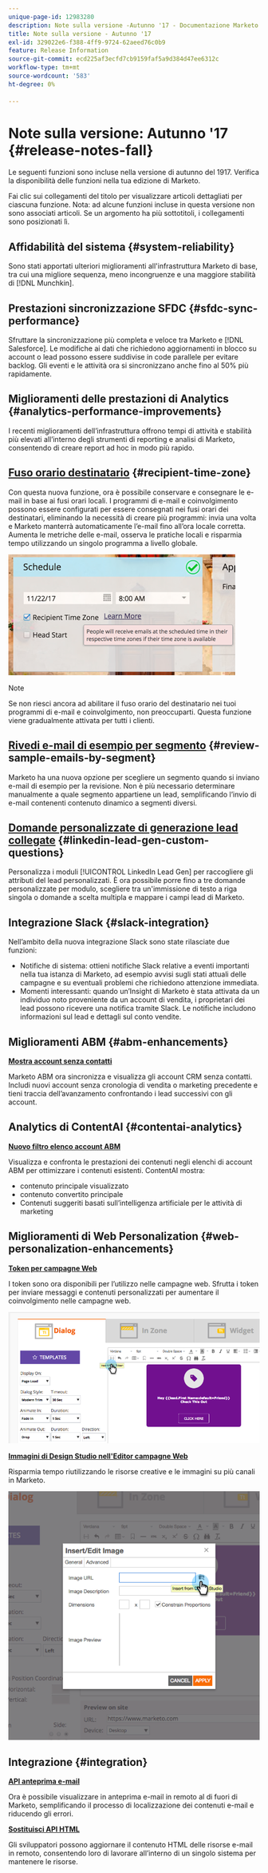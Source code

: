 ```yaml
---
unique-page-id: 12983280
description: Note sulla versione -Autunno '17 - Documentazione Marketo - Documentazione del prodotto
title: Note sulla versione - Autunno '17
exl-id: 329022e6-f388-4ff9-9724-62aeed76c0b9
feature: Release Information
source-git-commit: ecd225af3ecfd7cb9159faf5a9d384d47ee6312c
workflow-type: tm+mt
source-wordcount: '583'
ht-degree: 0%

---
```


# Note sulla versione: Autunno &#39;17 {#release-notes-fall}

Le seguenti funzioni sono incluse nella versione di autunno del 1917. Verifica la disponibilità delle funzioni nella tua edizione di Marketo.

Fai clic sui collegamenti del titolo per visualizzare articoli dettagliati per ciascuna funzione. Nota: ad alcune funzioni incluse in questa versione non sono associati articoli. Se un argomento ha più sottotitoli, i collegamenti sono posizionati lì.

## Affidabilità del sistema {#system-reliability}

Sono stati apportati ulteriori miglioramenti all&#39;infrastruttura Marketo di base, tra cui una migliore sequenza, meno incongruenze e una maggiore stabilità di [!DNL Munchkin].

## Prestazioni sincronizzazione SFDC {#sfdc-sync-performance}

Sfruttare la sincronizzazione più completa e veloce tra Marketo e [!DNL Salesforce]. Le modifiche ai dati che richiedono aggiornamenti in blocco su account o lead possono essere suddivise in code parallele per evitare backlog. Gli eventi e le attività ora si sincronizzano anche fino al 50% più rapidamente.

## Miglioramenti delle prestazioni di Analytics {#analytics-performance-improvements}

I recenti miglioramenti dell’infrastruttura offrono tempi di attività e stabilità più elevati all’interno degli strumenti di reporting e analisi di Marketo, consentendo di creare report ad hoc in modo più rapido.

## [Fuso orario destinatario](/help/marketo/product-docs/email-marketing/email-programs/email-program-actions/scheduling-with-recipient-time-zone/understanding-recipient-time-zone.md) {#recipient-time-zone}

Con questa nuova funzione, ora è possibile conservare e consegnare le e-mail in base ai fusi orari locali. I programmi di e-mail e coinvolgimento possono essere configurati per essere consegnati nei fusi orari dei destinatari, eliminando la necessità di creare più programmi: invia una volta e Marketo manterrà automaticamente l’e-mail fino all’ora locale corretta. Aumenta le metriche delle e-mail, osserva le pratiche locali e risparmia tempo utilizzando un singolo programma a livello globale.

![](assets/image2017-11-29-8-3a45-3a47.png)

>[!NOTE]
>
>Se non riesci ancora ad abilitare il fuso orario del destinatario nei tuoi programmi di e-mail e coinvolgimento, non preoccuparti. Questa funzione viene gradualmente attivata per tutti i clienti.

## [Rivedi e-mail di esempio per segmento](/help/marketo/product-docs/email-marketing/general/creating-an-email/send-a-sample-email.md) {#review-sample-emails-by-segment}

Marketo ha una nuova opzione per scegliere un segmento quando si inviano e-mail di esempio per la revisione. Non è più necessario determinare manualmente a quale segmento appartiene un lead, semplificando l’invio di e-mail contenenti contenuto dinamico a segmenti diversi.

## [Domande personalizzate di generazione lead collegate](/help/marketo/product-docs/demand-generation/social/social-functions/set-up-linkedin-lead-gen-forms.md) {#linkedin-lead-gen-custom-questions}

Personalizza i moduli [!UICONTROL LinkedIn Lead Gen] per raccogliere gli attributi del lead personalizzati. È ora possibile porre fino a tre domande personalizzate per modulo, scegliere tra un&#39;immissione di testo a riga singola o domande a scelta multipla e mappare i campi lead di Marketo.

## Integrazione Slack {#slack-integration}

Nell’ambito della nuova integrazione Slack sono state rilasciate due funzioni:

* Notifiche di sistema: ottieni notifiche Slack relative a eventi importanti nella tua istanza di Marketo, ad esempio avvisi sugli stati attuali delle campagne e su eventuali problemi che richiedono attenzione immediata.
* Momenti interessanti: quando un’Insight di Marketo è stata attivata da un individuo noto proveniente da un account di vendita, i proprietari dei lead possono ricevere una notifica tramite Slack. Le notifiche includono informazioni sul lead e dettagli sul conto vendite.

## Miglioramenti ABM {#abm-enhancements}

**[Mostra account senza contatti](https://docs.marketo.com/x/fKCt)**

Marketo ABM ora sincronizza e visualizza gli account CRM senza contatti. Includi nuovi account senza cronologia di vendita o marketing precedente e tieni traccia dell’avanzamento confrontando i lead successivi con gli account.

## Analytics di ContentAI {#contentai-analytics}

**[Nuovo filtro elenco account ABM](https://docs.marketo.com/x/1BPG)**

Visualizza e confronta le prestazioni dei contenuti negli elenchi di account ABM per ottimizzare i contenuti esistenti. ContentAI mostra:

* contenuto principale visualizzato
* contenuto convertito principale
* Contenuti suggeriti basati sull’intelligenza artificiale per le attività di marketing

## Miglioramenti di Web Personalization {#web-personalization-enhancements}

**[Token per campagne Web](/help/marketo/product-docs/web-personalization/working-with-web-campaigns/using-the-web-personalization-rich-text-editor.md)**

I token sono ora disponibili per l’utilizzo nelle campagne web. Sfrutta i token per inviare messaggi e contenuti personalizzati per aumentare il coinvolgimento nelle campagne web.

![](assets/image2017-11-16-11-3a25-3a7.png)

**[Immagini di Design Studio nell&#39;Editor campagne Web](/help/marketo/product-docs/web-personalization/working-with-web-campaigns/using-the-web-personalization-rich-text-editor.md)**

Risparmia tempo riutilizzando le risorse creative e le immagini su più canali in Marketo.

![](assets/image2017-11-16-11-3a26-3a10.png)

## Integrazione  {#integration}

**[API anteprima e-mail](https://experienceleague.adobe.com/en/docs/marketo-developer/marketo/email-scripting)**

Ora è possibile visualizzare in anteprima e-mail in remoto al di fuori di Marketo, semplificando il processo di localizzazione dei contenuti e-mail e riducendo gli errori.

**[Sostituisci API HTML](https://experienceleague.adobe.com/en/docs/marketo-developer/marketo/email-scripting)**

Gli sviluppatori possono aggiornare il contenuto HTML delle risorse e-mail in remoto, consentendo loro di lavorare all’interno di un singolo sistema per mantenere le risorse.
